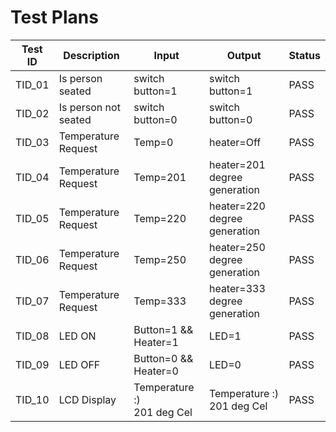# Test Plans

|  Test ID | Description  | Input  | Output  | Status |
|---|---|---|---|---|
| TID_01  | Is person seated  | switch button=1| switch button=1| PASS  |
| TID_02  | Is person not seated  | switch button=0| switch button=0 | PASS  |
| TID_03  | Temperature Request | Temp=0| heater=Off | PASS  |
| TID_04  | Temperature Request | Temp=201| heater=201 degree generation | PASS  |
| TID_05  | Temperature Request | Temp=220| heater=220 degree generation | PASS  |
| TID_06  | Temperature Request | Temp=250| heater=250 degree generation | PASS  |
| TID_07  | Temperature Request | Temp=333| heater=333 degree generation | PASS  |
| TID_08  | LED ON | Button=1 && Heater=1| LED=1 | PASS  |
| TID_09  | LED OFF | Button=0 && Heater=0| LED=0 | PASS  |
| TID_10  | LCD Display | Temperature :)<br />201 deg Cel| Temperature :)<br />201 deg Cel| PASS  |
